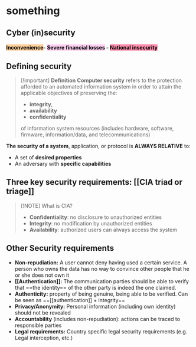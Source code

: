 

# something

## Cyber (in)security
#### <mark style="background: #FFB86CA6;">Inconvenience</mark>- <mark style="background: #FFB8EBA6;">Severe financial losses</mark> - <mark style="background: #FF5582A6;">National insecurity</mark>

## Defining security

> [!important] **Definition**
> **Computer security** refers to the protection afforded to an automated information system in order to attain the applicable objectives of preserving the:
> - **integrity**, 
> - **availability** 
> - **confidentiality** 
>   
> of information system resources (includes hardware, software, firmware, information/data, and telecommunications)

**The security of a system**, application, or protocol is **ALWAYS RELATIVE** to:
- A set of **desired properties**
- An adversary with **specific capabilities**
## Three key security requirements: [[CIA triad or triage]]

> [!NOTE] What is CIA?
> - **Confidentiality**: no disclosure to unauthorized entities
> - **Integrity**: no modification by unauthorized entities
> - **Availability**: authorized users can always access the system

## Other Security requirements
- **Non-repudiation:** A user cannot deny having used a certain service. A person who owns the data has no way to convince other people that he or she does not own it
- **[[Authentication]]:** The communication parties should be able to verify that ==the identity== of the other party is indeed the one claimed.
- **Authenticity:** property of being genuine, being able to be verified. Can be seen as ==[[authentication]] + integrity==
- **Privacy/Anonymity:** Personal information (including own identity) should not be revealed
- **Accountability** (includes non-repudiation): actions can be traced to responsible parties
- **Legal requirements:** Country specific legal security requirements (e.g. Legal interception, etc.)
